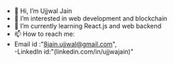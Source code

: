 - 👋 Hi, I’m Ujjwal Jain
- 👀 I’m interested in web development and blockchain
- 🌱 I’m currently learning React.js and web backend
- 📫 How to reach me:
 - Email id :"8jain.ujjwal@gmail.com",<br/>
 -LinkedIn id:"(linkedin.com/in/ujjwajain)"
 
<!---
ujjwaljain08/ujjwaljain08 is a ✨ special ✨ repository because its `README.md` (this file) appears on your GitHub profile.
You can click the Preview link to take a look at your changes.
--->
